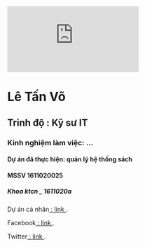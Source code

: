 ![Image](https://www.facebook.com/photo.php?fbid=2053162214915470&set=a.1421957414702623&type=3&theater)
# Lê Tấn Võ
## Trinh độ : Kỹ sư IT
### Kinh nghiệm làm việc: ...
#### Dự án đã thực hiện: quản lý hệ thống sách
#### MSSV 1611020025
##### Khoa ktcn _ 1611020a
<p>Dự án cá nhân<a href="https://github.com/letanvo1997/demo1"> : link </a>.</p>

<p>Facebook<a href="https://www.facebook.com/cauutnha.ngkeo.5"> : link </a>.</p>
<p>Twitter<a href="https://twitter.com/letanvo1997"> : link </a>.</p>
